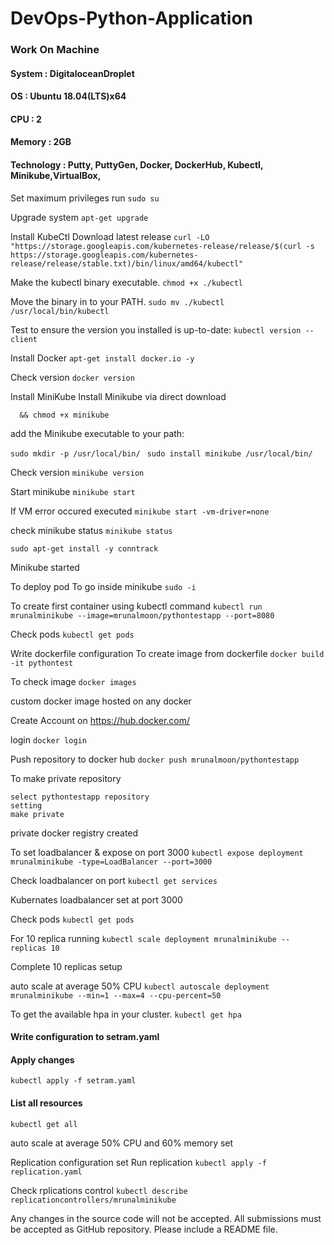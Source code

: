 # DevOps-Python-Application

### Work On Machine
#### System : DigitaloceanDroplet 
#### OS : Ubuntu 18.04(LTS)x64
#### CPU : 2 
#### Memory : 2GB
#### Technology :  Putty, PuttyGen, Docker, DockerHub, Kubectl, Minikube,VirtualBox,

Set maximum privileges run 
```sudo su ```

Upgrade system
```apt-get upgrade ```

Install KubeCtl
Download latest release
```curl -LO "https://storage.googleapis.com/kubernetes-release/release/$(curl -s https://storage.googleapis.com/kubernetes-release/release/stable.txt)/bin/linux/amd64/kubectl" ``` 

Make the kubectl binary executable.
```chmod +x ./kubectl ``` 

Move the binary in to your PATH.
```sudo mv ./kubectl /usr/local/bin/kubectl ``` 

Test to ensure the version you installed is up-to-date:
```kubectl version --client ``` 

Install Docker
```apt-get install docker.io -y ``` 

Check version
```docker version ``` 

Install MiniKube
Install Minikube via direct download
```curl -Lo minikube https://storage.googleapis.com/minikube/releases/latest/minikube-linux-amd64 \
  && chmod +x minikube
  ```

add the Minikube executable to your path:

```sudo mkdir -p /usr/local/bin/ ``` 
```sudo install minikube /usr/local/bin/ ``` 

Check version
```minikube version ``` 

Start minikube
```minikube start ``` 

If VM error occured executed
```minikube start -vm-driver=none ``` 

check minikube status
```minikube status ```

```sudo apt-get install -y conntrack ```

Minikube started

To deploy pod
To go inside minikube
```sudo -i ```

To create first container using kubectl command
```kubectl run mrunalminikube --image=mrunalmoon/pythontestapp --port=8080 ```

Check pods
```kubectl get pods ```

Write dockerfile configuration
To create image from dockerfile
```docker build -it pythontest ```

To check image
```docker images ```

custom docker image hosted on any docker

Create Account on https://hub.docker.com/

login
```docker login ```

Push repository to docker hub
```docker push mrunalmoon/pythontestapp ```

To make private repository
``` https://hub.docker.com/
select pythontestapp repository
setting
make private
```

private docker registry created

To set loadbalancer & expose on port 3000
```kubectl expose deployment mrunalminikube -type=LoadBalancer --port=3000 ```

Check loadbalancer on port
```kubectl get services ```

Kubernates loadbalancer set at port 3000

Check pods
```kubectl get pods ```

For 10 replica running
```kubectl scale deployment mrunalminikube --replicas 10 ```

Complete 10 replicas setup

auto scale at average 50% CPU
```kubectl autoscale deployment mrunalminikube --min=1 --max=4 --cpu-percent=50```

To get the available hpa in your cluster.
```kubectl get hpa```

#### Write configuration to setram.yaml
#### Apply changes
```kubectl apply -f setram.yaml```

#### List all resources
```kubectl get all```

auto scale at average 50% CPU and 60% memory set

Replication configuration set
Run replication
```kubectl apply -f replication.yaml ```

Check rplications control
```kubectl describe replicationcontrollers/mrunalminikube ```

Any changes in the source code will not be accepted.
All submissions must be accepted as GitHub repository.
Please include a README file.






